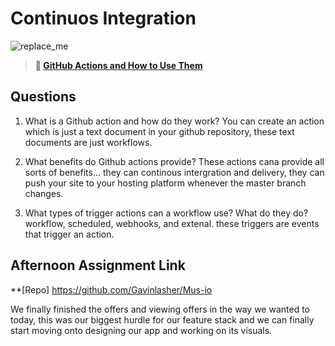 # Continuos Integration

![replace_me](https://codeworks.blob.core.windows.net/public/assets/img/illustrations/placeholder.svg)

> **📖 [GitHub Actions and How to Use Them](https://codeworksacademy.com/fs-student-guide/resources/wk8-9/05-Github-Actions)**

## Questions

1. What is a Github action and how do they work?
    You can create an action which is just a text document in your github repository, these text documents are just workflows. 

2. What benefits do Github actions provide?
    These actions cana provide all sorts of benefits... they can continous intergration and delivery, they can push your site to your hosting platform whenever the master branch changes.

3. What types of trigger actions can a workflow use? What do they do?
    workflow, scheduled, webhooks, and extenal. these triggers are events that trigger an action.

## Afternoon Assignment Link

**[Repo] https://github.com/Gavinlasher/Mus-io

We finally finished the offers and viewing offers in the way we wanted to today, this was our biggest hurdle for our feature stack and we can finally start moving onto designing our app and working on its visuals.
